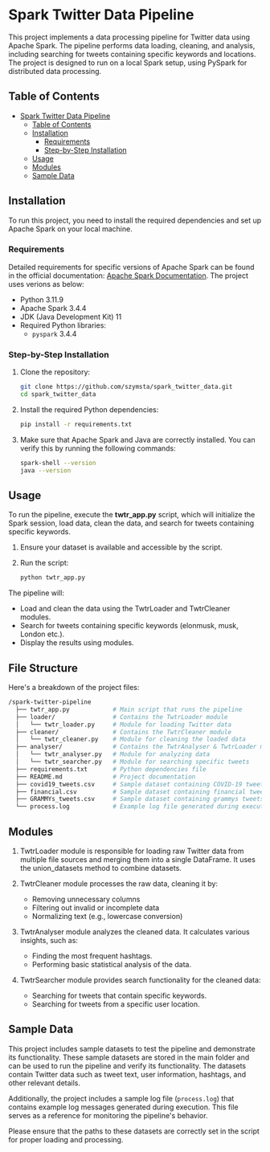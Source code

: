 # Spark Twitter Data Pipeline

This project implements a data processing pipeline for Twitter data using Apache Spark. The pipeline performs data loading, cleaning, and analysis, including searching for tweets containing specific keywords and locations. The project is designed to run on a local Spark setup, using PySpark for distributed data processing.

## Table of Contents

- [Spark Twitter Data Pipeline](#spark-twitter-data-pipeline)
  - [Table of Contents](#table-of-contents)
  - [Installation](#installation)
    - [Requirements](#requirements)
    - [Step-by-Step Installation](#step-by-step-installation)
  - [Usage](#usage)
  - [Modules](#modules)
  - [Sample Data](#sample-data)


## Installation

To run this project, you need to install the required dependencies and set up Apache Spark on your local machine.

### Requirements

Detailed requirements for specific versions of Apache Spark can be found in the official documentation: [Apache Spark Documentation](https://spark.apache.org/documentation.html). The project uses verions as below:

- Python 3.11.9
- Apache Spark 3.4.4
- JDK (Java Development Kit) 11
- Required Python libraries:
  - `pyspark` 3.4.4

### Step-by-Step Installation

1. Clone the repository:
   ```bash
   git clone https://github.com/szymsta/spark_twitter_data.git
   cd spark_twitter_data
   ```
2. Install the required Python dependencies:
   ```bash
   pip install -r requirements.txt
   ```
3. Make sure that Apache Spark and Java are correctly installed. You can verify this by running the following commands:
   ```bash
   spark-shell --version
   java --version
   ```
## Usage

To run the pipeline, execute the **twtr_app.py** script, which will initialize the Spark session, load data, clean the data, and search for tweets containing specific keywords.

1. Ensure your dataset is available and accessible by the script.
   
2. Run the script:
    ```bash
    python twtr_app.py
   ```
The pipeline will:

- Load and clean the data using the TwtrLoader and TwtrCleaner modules.
- Search for tweets containing specific keywords (elonmusk, musk, London etc.).
- Display the results using modules.

## File Structure

Here's a breakdown of the project files:
```bash
/spark-twitter-pipeline
  ├── twtr_app.py            # Main script that runs the pipeline
  ├── loader/                # Contains the TwtrLoader module
  │   └── twtr_loader.py     # Module for loading Twitter data
  ├── cleaner/               # Contains the TwtrCleaner module
  │   └── twtr_cleaner.py    # Module for cleaning the loaded data
  ├── analyser/              # Contains the TwtrAnalyser & TwtrLoader modules
  │   └── twtr_analyser.py   # Module for analyzing data
  │   └── twtr_searcher.py   # Module for searching specific tweets
  ├── requirements.txt       # Python dependencies file
  ├── README.md              # Project documentation
  ├── covid19_tweets.csv     # Sample dataset containing COVID-19 tweets
  ├── financial.csv          # Sample dataset containing financial tweets
  ├── GRAMMYs_tweets.csv     # Sample dataset containing grammys tweets
  └── process.log            # Example log file generated during execution
```

## Modules

1. TwtrLoader module is responsible for loading raw Twitter data from multiple file sources and merging them into a single DataFrame. It uses the union_datasets method to combine datasets.
   
2. TwtrCleaner module processes the raw data, cleaning it by:
   - Removing unnecessary columns
   - Filtering out invalid or incomplete data
   - Normalizing text (e.g., lowercase conversion)

3.  TwtrAnalyser module analyzes the cleaned data. It calculates various insights, such as:
    - Finding the most frequent hashtags.
    - Performing basic statistical analysis of the data.

4. TwtrSearcher module provides search functionality for the cleaned data:

    - Searching for tweets that contain specific keywords.
    - Searching for tweets from a specific user location.

## Sample Data

This project includes sample datasets to test the pipeline and demonstrate its functionality. These sample datasets are stored in the main folder and can be used to run the pipeline and verify its functionality. The datasets contain Twitter data such as tweet text, user information, hashtags, and other relevant details.

Additionally, the project includes a sample log file (`process.log`) that contains example log messages generated during execution. This file serves as a reference for monitoring the pipeline's behavior.

Please ensure that the paths to these datasets are correctly set in the script for proper loading and processing.
